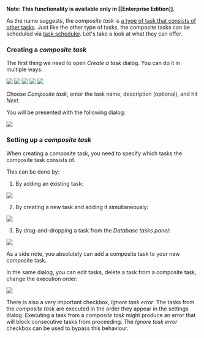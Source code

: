**Note: This functionality is available only in [[Enterprise Edition]].**

As the name suggests, the _composite task_ is 
[a type of task that consists of other tasks](https://imgur.com/a/jQyU9pJ). Just like the other type of tasks, 
the composite tasks can be scheduled via [task scheduler](Task-Scheduler.md).
Let's take a look at what they can offer.

### Creating a _composite task_

The first thing we need to open _Create a task_ dialog. You can do it in multiple ways:

![](images/comp-task-create-1.gif)
![](images/comp-task-create-2.gif)
![](images/comp-task-create-3.gif)
![](images/comp-task-create-4.gif)
![](images/comp-task-create-5.gif)

Choose _Composite task_, enter the task name, description (optional), and hit _Next_.

You will be presented with the following dialog:

![](images/comp-task-settings-dialog.png)

### Setting up a _composite task_

When creating a composite task, you need to specify which tasks the composite task consists of.

This can be done by:

1. By adding an existing task:

![](images/comp-task-add-existing.gif)

2. By creating a new task and adding it simultaneously:

![](images/comp-task-add-new.gif)

3. By drag-and-dropping a task from the _Database tasks panel_:

![](images/comp-task-add-dnd.gif)

As a side note, you absolutely can add a composite task to your new composite task.

In the same dialog, you can edit tasks, 
delete a task from a composite task, change the execution order: 

![](images/comp-task-edit.gif)

There is also a very important checkbox, _Ignore task error_. 
The tasks from the _composite task_ are executed in the order they appear in the settings dialog. 
Executing a task from a _composite task_ might produce an error that will block consecutive tasks 
from proceeding. The _Ignore task error_ checkbox can be used to bypass this behaviour.